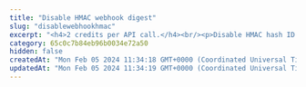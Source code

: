 ```yaml
---
title: "Disable HMAC webhook digest"
slug: "disablewebhookhmac"
excerpt: "<h4>2 credits per API call.</h4><br/><p>Disable HMAC hash ID on the fired webhooks from Tatum API.</p>"
category: 65c0c7b84eb96b0034e72a50
hidden: false
createdAt: "Mon Feb 05 2024 11:34:18 GMT+0000 (Coordinated Universal Time)"
updatedAt: "Mon Feb 05 2024 11:34:19 GMT+0000 (Coordinated Universal Time)"
---
```

